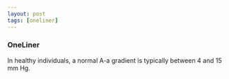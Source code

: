 ```yaml
---
layout: post
tags: [oneliner]
---
```



### OneLiner

In healthy individuals, a normal A-a gradient is typically between 4 and 15 mm Hg.
